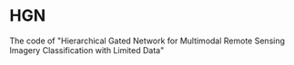 # HGN
The code of "Hierarchical Gated Network for Multimodal Remote Sensing Imagery Classification with Limited Data"
